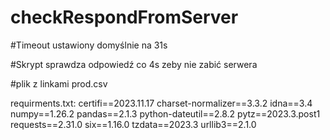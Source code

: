 # checkRespondFromServer

#Timeout ustawiony domyślnie na 31s

#Skrypt sprawdza odpowiedź co 4s zeby nie zabić serwera

#plik z linkami prod.csv

requirments.txt:
certifi==2023.11.17
charset-normalizer==3.3.2
idna==3.4
numpy==1.26.2
pandas==2.1.3
python-dateutil==2.8.2
pytz==2023.3.post1
requests==2.31.0
six==1.16.0
tzdata==2023.3
urllib3==2.1.0
